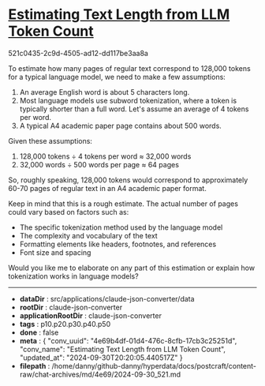 # [Estimating Text Length from LLM Token Count](https://claude.ai/chat/4e69b4df-01d4-476c-8cfb-17cb3c25251d)

521c0435-2c9d-4505-ad12-dd117be3aa8a

 To estimate how many pages of regular text correspond to 128,000 tokens for a typical language model, we need to make a few assumptions:

1. An average English word is about 5 characters long.
2. Most language models use subword tokenization, where a token is typically shorter than a full word. Let's assume an average of 4 tokens per word.
3. A typical A4 academic paper page contains about 500 words.

Given these assumptions:

1. 128,000 tokens ÷ 4 tokens per word ≈ 32,000 words
2. 32,000 words ÷ 500 words per page ≈ 64 pages

So, roughly speaking, 128,000 tokens would correspond to approximately 60-70 pages of regular text in an A4 academic paper format.

Keep in mind that this is a rough estimate. The actual number of pages could vary based on factors such as:

- The specific tokenization method used by the language model
- The complexity and vocabulary of the text
- Formatting elements like headers, footnotes, and references
- Font size and spacing

Would you like me to elaborate on any part of this estimation or explain how tokenization works in language models?

---

* **dataDir** : src/applications/claude-json-converter/data
* **rootDir** : claude-json-converter
* **applicationRootDir** : claude-json-converter
* **tags** : p10.p20.p30.p40.p50
* **done** : false
* **meta** : {
  "conv_uuid": "4e69b4df-01d4-476c-8cfb-17cb3c25251d",
  "conv_name": "Estimating Text Length from LLM Token Count",
  "updated_at": "2024-09-30T20:20:05.440517Z"
}
* **filepath** : /home/danny/github-danny/hyperdata/docs/postcraft/content-raw/chat-archives/md/4e69/2024-09-30_521.md